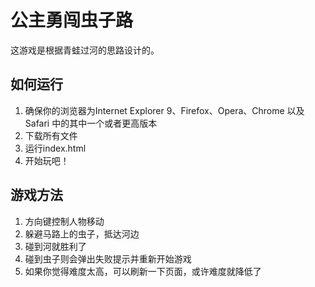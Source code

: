 公主勇闯虫子路
===============================

这游戏是根据青蛙过河的思路设计的。

## 如何运行
1. 确保你的浏览器为Internet Explorer 9、Firefox、Opera、Chrome 以及 Safari 中的其中一个或者更高版本
2. 下载所有文件
3. 运行index.html
4. 开始玩吧！

## 游戏方法
1. 方向键控制人物移动
2. 躲避马路上的虫子，抵达河边
3. 碰到河就胜利了
4. 碰到虫子则会弹出失败提示并重新开始游戏
5. 如果你觉得难度太高，可以刷新一下页面，或许难度就降低了
